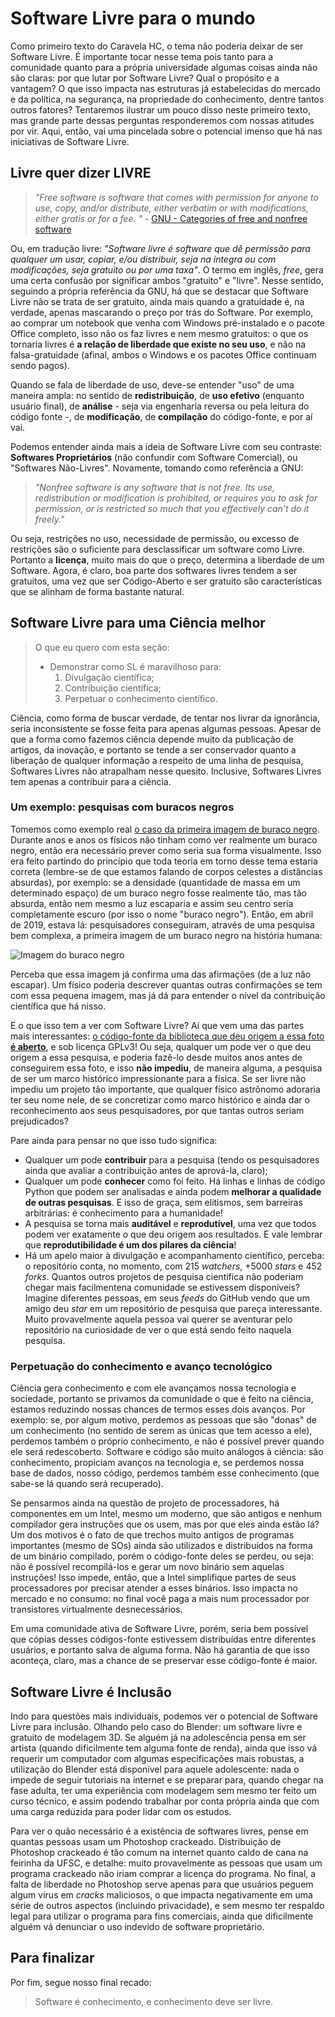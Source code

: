 Software Livre para o mundo
===========================

Como primeiro texto do Caravela HC, o tema não poderia deixar de ser Software
Livre. É importante tocar nesse tema pois tanto para a comunidade quanto para a
própria universidade algumas coisas ainda não são claras: por que lutar por
Software Livre? Qual o propósito e a vantagem? O que isso impacta nas
estruturas já estabelecidas do mercado e da política, na segurança, na
propriedade do conhecimento, dentre tantos outros fatores? Tentaremos ilustrar
um pouco disso neste primeiro texto, mas grande parte dessas perguntas
responderemos com nossas atitudes por vir. Aqui, então, vai uma pincelada sobre
o potencial imenso que há nas iniciativas de Software Livre.

Livre quer dizer LIVRE
----------------------

> _"Free software is software that comes with permission for anyone to use,
> copy, and/or distribute, either verbatim or with modifications, either gratis
> or for a fee. "_ - [GNU - Categories of free and nonfree
> software](https://www.gnu.org/philosophy/categories.en.html)

Ou, em tradução livre: _"Software livre é software que dê permissão para
qualquer um usar, copiar, e/ou distribuir, seja na íntegra ou com modificações,
seja gratuito ou por uma taxa"_. O termo em inglês, _free_, gera uma certa
confusão por significar ambos "gratuito" e "livre". Nesse sentido, seguindo a
própria referência da GNU, há que se destacar que Software Livre não se trata
de ser gratuito, ainda mais quando a gratuidade é, na verdade, apenas
mascarando o preço por trás do Software. Por exemplo, ao comprar um notebook
que venha com Windows pré-instalado e o pacote Office completo, isso não os faz
livres e nem mesmo gratuitos: o que os tornaria livres é **a relação de
liberdade que existe no seu uso**, e não na falsa-gratuidade (afinal, ambos o
Windows e os pacotes Office continuam sendo pagos).

Quando se fala de liberdade de uso, deve-se entender "uso" de uma maneira
ampla: no sentido de **redistribuição**, de **uso efetivo** (enquanto usuário
final), de **análise** - seja via engenharia reversa ou pela leitura do código
fonte -, de **modificação**, de **compilação** do código-fonte, e por aí vai.

Podemos entender ainda mais a ideia de Software Livre com seu contraste:
**Softwares Proprietários** (não confundir com Software Comercial), ou
"Softwares Não-Livres". Novamente, tomando como referência a GNU:

> _"Nonfree software is any software that is not free. Its use, redistribution
> or modification is prohibited, or requires you to ask for permission, or is
> restricted so much that you effectively can't do it freely."_

Ou seja, restrições no uso, necessidade de permissão, ou excesso de restrições
são o suficiente para desclassificar um software como Livre. Portanto a
**licença**, muito mais do que o preço, determina a liberdade de um Software.
Agora, é claro, boa parte dos softwares livres tendem a ser gratuitos, uma vez
que ser Código-Aberto e ser gratuito são características que se alinham de
forma bastante natural.


Software Livre para uma Ciência melhor
--------------------------------------

> O que eu quero com esta seção:
> - Demonstrar como SL é maravilhoso para:
>   1. Divulgação científica;
>   2. Contribuição científica;
>   3. Perpetuar o conhecimento científico.

Ciência, como forma de buscar verdade, de tentar nos livrar da ignorância,
seria inconsistente se fosse feita para apenas algumas pessoas. Apesar de que a
forma como fazemos ciência depende muito da publicação de artigos, da inovação,
e portanto se tende a ser conservador quanto a liberação de qualquer informação
a respeito de uma linha de pesquisa, Softwares Livres não atrapalham nesse
quesito. Inclusive, Softwares Livres tem apenas a contribuir para a ciência.

### Um exemplo: pesquisas com buracos negros

Tomemos como exemplo real [o caso da primeira imagem de buraco
negro](https://www.theguardian.com/science/2019/apr/10/black-hole-picture-captured-for-first-time-in-space-breakthrough).
Durante anos e anos os físicos não tinham como ver realmente um buraco negro,
então era necessário prever como seria sua forma visualmente. Isso era feito
partindo do princípio que toda teoria em torno desse tema estaria correta
(lembre-se de que estamos falando de corpos celestes a distâncias absurdas),
por exemplo: se a densidade (quantidade de massa em um determinado espaço) de
um buraco negro fosse realmente tão, mas tão absurda, então nem mesmo a luz
escaparia e assim seu centro seria completamente escuro (por isso o nome
"buraco negro"). Então, em abril de 2019, estava lá: pesquisadores conseguiram,
através de uma pesquisa bem complexa, a primeira imagem de um buraco negro na
história humana:

![Imagem do buraco
negro](https://i.guim.co.uk/img/media/ddda0e5745cba9e3248f0e27b3946f14c4d5bc04/108_0_7200_4320/master/7200.jpg?width=620&quality=85&auto=format&fit=max&s=6a24f6bba6bbc15e7ebd24bb0b46d158)

Perceba que essa imagem já confirma uma das afirmações (de a luz não escapar).
Um físico poderia descrever quantas outras confirmações se tem com essa pequena
imagem, mas já dá para entender o nível da contribuição científica que há
nisso.

E o que isso tem a ver com Software Livre? Aí que vem uma das partes mais
interessantes: [o código-fonte da biblioteca que deu origem a essa foto **é
aberto**](https://github.com/achael/eht-imaging), e sob licença GPLv3! Ou seja,
qualquer um pode ver o que deu origem a essa pesquisa, e poderia fazê-lo desde
muitos anos antes de conseguirem essa foto, e isso **não impediu**, de maneira
alguma, a pesquisa de ser um marco histórico impressionante para a física. Se
ser livre não impediu um projeto tão importante, que qualquer físico astrônomo
adoraria ter seu nome nele, de se concretizar como marco histórico e ainda dar
o reconhecimento aos seus pesquisadores, por que tantas outros seriam
prejudicados?

Pare ainda para pensar no que isso tudo significa:
- Qualquer um pode **contribuir** para a pesquisa (tendo os pesquisadores ainda
  que avaliar a contribuição antes de aprová-la, claro);
- Qualquer um pode **conhecer** como foi feito. Há linhas e linhas de código
  Python que podem ser analisadas e ainda podem **melhorar a qualidade de
  outras pesquisas**. E isso de graça, sem elitismos, sem barreiras
  arbitrárias: é conhecimento para a humanidade!
- A pesquisa se torna mais **auditável** e **reprodutível**, uma vez que todos
  podem ver exatamente o que deu origem aos resultados. E vale lembrar que
  **reprodutibilidade é um dos pilares da ciência**!
- Há um apelo maior à divulgação e acompanhamento científico, perceba: o
  repositório conta, no momento, com 215 _watchers_, +5000 _stars_ e 452
  _forks_. Quantos outros projetos de pesquisa científica não poderiam chegar
  mais facilmentena comunidade se estivessem disponíveis? Imagine diferentes
  pessoas, em seus _feeds_ do GitHub vendo que um amigo deu _star_ em um
  repositório de pesquisa que pareça interessante. Muito provavelmente aquela
  pessoa vai querer se aventurar pelo repositório na curiosidade de ver o que
  está sendo feito naquela pesquisa.

### Perpetuação do conhecimento e avanço tecnológico

Ciência gera conhecimento e com ele avançamos nossa tecnologia e sociedade,
portanto se privamos da comunidade o que é feito na ciência, estamos reduzindo
nossas chances de termos esses dois avanços. Por exemplo: se, por algum motivo,
perdemos as pessoas que são "donas" de um conhecimento (no sentido de serem as
únicas que tem acesso a ele), perdemos também o próprio conhecimento, e não é
possível prever quando ele será redescoberto. Software e código são muito
análogos à ciência: são conhecimento, propiciam avanços na tecnologia e, se
perdemos nossa base de dados, nosso código, perdemos também esse conhecimento
(que sabe-se lá quando será recuperado).

Se pensarmos ainda na questão de projeto de processadores, há componentes em um
Intel, mesmo um moderno, que são antigos e nenhum compilador gera instruções
que os usem, mas por que eles ainda estão lá? Um dos motivos é o fato de que
trechos muito antigos de programas importantes (mesmo de SOs) ainda são
utilizados e distribuídos na forma de um binário compilado, porém o
código-fonte deles se perdeu, ou seja: não é possível recompilá-los e gerar um
novo binário sem aquelas instruções! Isso impede, então, que a Intel
simplifique partes de seus processadores por precisar atender a esses binários.
Isso impacta no mercado e no consumo: no final você paga a mais num processador
por transistores virtualmente desnecessários.

Em uma comunidade ativa de Software Livre, porém, seria bem possível que cópias
desses códigos-fonte estivessem distribuídas entre diferentes usuários, e
portanto salva de alguma forma. Não há garantia de que isso aconteça, claro,
mas a chance de se preservar esse código-fonte é maior.

Software Livre é Inclusão
-------------------------

Indo para questões mais individuais, podemos ver o potencial de Software Livre
para inclusão. Olhando pelo caso do Blender: um software livre e gratuito de
modelagem 3D. Se alguém já na adolescência pensa em ser artista (quando
dificilmente tem alguma fonte de renda), ainda que isso vá requerir um
computador com algumas especificações mais robustas, a utilização do Blender
está disponível para aquele adolescente: nada o impede de seguir tutoriais na
internet e se preparar para, quando chegar na fase adulta, ter uma experiência
com modelagem sem mesmo ter feito um curso técnico, e assim podendo trabalhar
por conta própria ainda que com uma carga reduzida para poder lidar com os
estudos.

Para ver o quão necessário é a existência de softwares livres, pense em quantas
pessoas usam um Photoshop crackeado. Distribuição de Photoshop crackeado é tão
comum na internet quanto caldo de cana na feirinha da UFSC, e detalhe: muito
provavelmente as pessoas que usam um programa crackeado não iriam comprar a
licença do programa. No final, a falta de liberdade no Photoshop serve apenas
para que usuários peguem algum vírus em _cracks_ maliciosos, o que impacta
negativamente em uma série de outros aspectos (incluindo privacidade), e sem
mesmo ter respaldo legal para utilizar o programa para fins comerciais, ainda
que dificilmente alguém vá denunciar o uso indevido de software proprietário.

Para finalizar
--------------

Por fim, segue nosso final recado:

> Software é conhecimento, e conhecimento deve ser livre.
